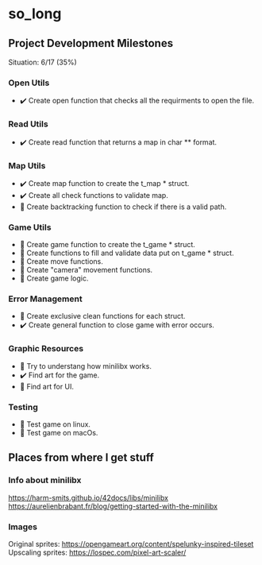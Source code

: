 # so_long

## Project Development Milestones

Situation: 6/17 (35%)

### Open Utils
* ✔️ Create open function that checks all the requirments to open the file.  
### Read Utils
* ✔️ Create read function that returns a map in char ** format.  
### Map Utils
* ✔️ Create map function to create the t_map * struct.
* ✔️ Create all check functions to validate map.
* 🔄 Create backtracking function to check if there is a valid path.  
### Game Utils
* 🔄 Create game function to create the t_game * struct.
* 🔄 Create functions to fill and validate data put on t_game * struct.
* 🔄 Create move functions.  
* 🔄 Create "camera" movement functions.
* 🔄 Create game logic.  
### Error Management
* 🔄 Create exclusive clean functions for each struct.
* ✔️ Create general function to close game with error occurs.
### Graphic Resources
* 🔄 Try to understang how minilibx works.
* ✔️ Find art for the game.
* 🔄 Find art for UI.
### Testing
* 🔄 Test game on linux.
* 🔄 Test game on macOs.

## Places from where I get stuff

### Info about minilibx

https://harm-smits.github.io/42docs/libs/minilibx
https://aurelienbrabant.fr/blog/getting-started-with-the-minilibx

### Images
Original sprites: https://opengameart.org/content/spelunky-inspired-tileset
Upscaling sprites: https://lospec.com/pixel-art-scaler/

